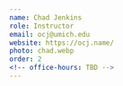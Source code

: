 ```yaml
---
name: Chad Jenkins
role: Instructor
email: ocj@umich.edu
website: https://ocj.name/
photo: chad.webp
order: 2
<!-- office-hours: TBD -->
---
```

